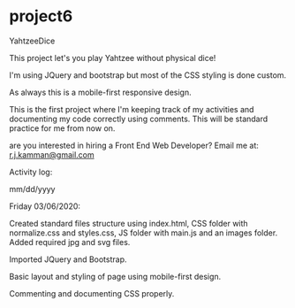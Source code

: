 # project6
 YahtzeeDice

This project let's you play Yahtzee without physical dice!

I'm using JQuery and bootstrap but most of the CSS styling is done custom.

As always this is a mobile-first responsive design. 

This is the first project where I'm keeping track of my activities and documenting my code correctly using comments. This will be standard practice for me from now on.



are you interested in hiring a Front End Web Developer? Email me at: r.j.kamman@gmail.com




Activity log: 

mm/dd/yyyy

Friday 03/06/2020:

Created standard files structure using index.html, CSS folder with normalize.css and styles.css, JS folder with main.js and an images folder. 
Added required jpg and svg files. 

Imported JQuery and Bootstrap. 

Basic layout and styling of page using mobile-first design. 

Commenting and documenting CSS properly. 